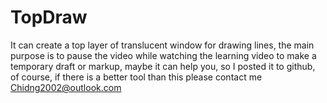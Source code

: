 # TopDraw
It can create a top layer of translucent window for drawing lines, the main purpose is to pause the video while watching the learning video to make a temporary draft or markup, maybe it can help you, so I posted it to github, of course, if there is a better tool than this please contact me Chidng2002@outlook.com
